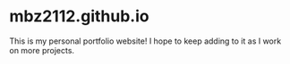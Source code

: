 # mbz2112.github.io
This is my personal portfolio website! I hope to keep adding to it as I work on more projects. 

